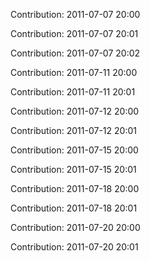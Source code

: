 Contribution: 2011-07-07 20:00

Contribution: 2011-07-07 20:01

Contribution: 2011-07-07 20:02

Contribution: 2011-07-11 20:00

Contribution: 2011-07-11 20:01

Contribution: 2011-07-12 20:00

Contribution: 2011-07-12 20:01

Contribution: 2011-07-15 20:00

Contribution: 2011-07-15 20:01

Contribution: 2011-07-18 20:00

Contribution: 2011-07-18 20:01

Contribution: 2011-07-20 20:00

Contribution: 2011-07-20 20:01

